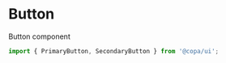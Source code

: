 # Button

Button component
```js
import { PrimaryButton, SecondaryButton } from '@copa/ui';
```

<!-- STORY -->
